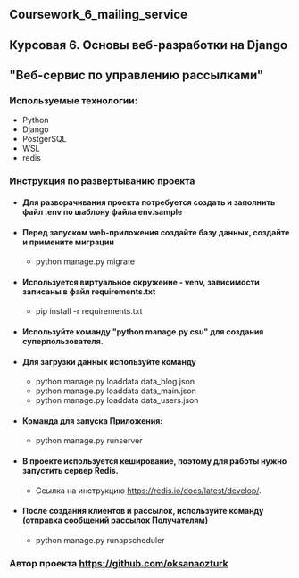 ## Coursework_6_mailing_service
## Курсовая 6. Основы веб-разработки на Django
## "Веб-сервис по управлению рассылками"

### Используемые технологии:

 - Python
 - Django
 - PostgerSQL
 - WSL
 - redis


### Инструкция по развертыванию проекта

* #### Для разворачивания проекта потребуется создать и заполнить файл .env  по шаблону файла env.sample
* #### Перед запуском web-приложения создайте базу данных, создайте и примените миграции
  - python manage.py migrate
* #### Используется виртуальное окружение - venv, зависимости записаны в файл requirements.txt
  - pip install -r requirements.txt

* #### Используйте команду "python manage.py csu" для создания суперпользователя.

* #### Для загрузки данных используйте команду
  - python manage.py loaddata data_blog.json
  - python manage.py loaddata data_main.json 
  - python manage.py loaddata data_users.json  

* #### Команда для запуска Приложения: 
  - python manage.py runserver
  
* #### В проекте используется кеширование, поэтому для работы нужно запустить сервер Redis. 
  - Ссылка на инструкцию https://redis.io/docs/latest/develop/.

* #### После создания клиентов и рассылок, используйте команду (отправка сообщений рассылок Получателям)
  - python manage.py runapscheduler


### Автор проекта https://github.com/oksanaozturk